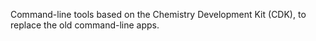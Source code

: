 Command-line tools based on the Chemistry Development Kit (CDK), to replace the old command-line apps.
